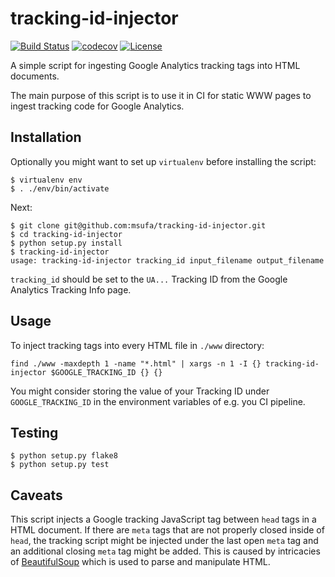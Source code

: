 # tracking-id-injector
[![Build Status](https://travis-ci.org/msufa/tracking-id-injector.svg?branch=master)](https://travis-ci.org/msufa/tracking-id-injector)
[![codecov](https://codecov.io/gh/msufa/tracking-id-injector/branch/master/graph/badge.svg)](https://codecov.io/gh/msufa/tracking-id-injector)
[![License](https://img.shields.io/badge/License-Apache%202.0-blue.svg)](https://github.com/msufa/tracking-id-injector/blob/master/LICENSE)

A simple script for ingesting Google Analytics tracking tags into HTML documents.

The main purpose of this script is to use it in CI for static WWW pages to ingest tracking code for Google Analytics.

## Installation
Optionally you might want to set up `virtualenv` before installing the script:

```
$ virtualenv env
$ . ./env/bin/activate
```

Next:

```
$ git clone git@github.com:msufa/tracking-id-injector.git
$ cd tracking-id-injector
$ python setup.py install
$ tracking-id-injector
usage: tracking-id-injector tracking_id input_filename output_filename
```

`tracking_id` should be set to the `UA...` Tracking ID from the Google Analytics Tracking Info page.

## Usage
To inject tracking tags into every HTML file in `./www` directory:

```
find ./www -maxdepth 1 -name "*.html" | xargs -n 1 -I {} tracking-id-injector $GOOGLE_TRACKING_ID {} {}
```

You might consider storing the value of your Tracking ID under `GOOGLE_TRACKING_ID`
in the environment variables of e.g. you CI pipeline.

## Testing
```
$ python setup.py flake8
$ python setup.py test
```

## Caveats
This script injects a Google tracking JavaScript tag between `head` tags in a HTML document.
If there are `meta` tags that are not properly closed inside of `head`, the tracking script might be injected
under the last open `meta` tag and an additional closing `meta` tag might be added.
This is caused by intricacies of [BeautifulSoup](https://www.crummy.com/software/BeautifulSoup/) which is used to
parse and manipulate HTML.
